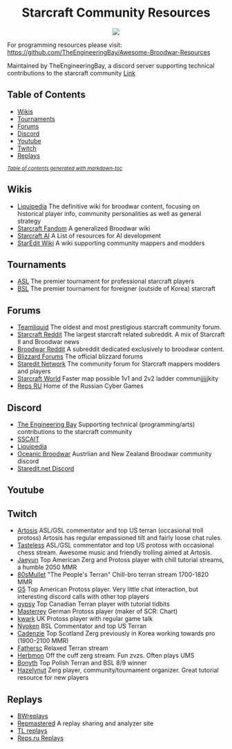 <div align="center">
  <h1>
    Starcraft Community Resources
  </h1>

![](https://badgen.net/github/last-commit/TheEngineeringBay/Starcraft-Community-Resources)
</div>

For programming resources please visit: 
https://github.com/TheEngineeringBay/Awesome-Broodwar-Resources

Maintained by TheEngineeringBay, a discord server supporting technical contributions to the starcraft community [Link](https://discord.com/invite/cV5tzs5)

## Table of Contents
- [Wikis](#Wiki)
- [Tournaments](#Tournaments)
- [Forums](#forums)
- [Discord](#discord)
- [Youtube](#youtube)
- [Twitch](#twitch)
- [Replays](#replays)


<small><i><a href='http://ecotrust-canada.github.io/markdown-toc/'>Table of contents generated with markdown-toc</a></i></small>

## Wikis
- [Liquipedia](https://liquipedia.net/starcraft/Main_Page) The definitive wiki for broodwar content, focusing on historical player info, community personalities as well as general strategy
- [Starcraft Fandom](https://starcraft.fandom.com/wiki/StarCraft:_Remastered) A generalized Broodwar wiki
- [Starcraft AI](http://www.starcraftai.com/wiki/Main_Page) A List of resources for AI development
- [StarEdit Wiki](http://www.staredit.net/wiki/index.php/Main_Page) A wiki supporting community mappers and modders

## Tournaments
- [ASL](https://www.youtube.com/watch?v=ta-zZKfeZUA&list=PLo2fPnM8EiQxasMyU-dcUGlrNzqeX_jAL) The premier tournament for professional starcraft players
- [BSL](https://bombasticstarleague.com/) The premier tournament for foreigner (outside of Korea) starcraft


## Forums
- [Teamliquid](https://tl.net/) The oldest and most prestigious starcraft community forum. 
- [Starcraft Reddit](https://www.reddit.com/r/starcraft/) The largest starcraft related subreddit. A mix of Starcraft II and Broodwar news 
- [Broodwar Reddit](https://www.reddit.com/r/broodwar/)  A subreddit dedicated exclusively to broodwar content.
- [Blizzard Forums](https://us.forums.blizzard.com/en/starcraft/) The official blizzard forums
- [Staredit Network](http://www.staredit.net/) The community forum for Starcraft mappers modders and players
- [Starcraft World](https://starcraftworld.com/) Faster map possible 1v1 and 2v2 ladder communjjjjjkity
- [Reps RU](https://defiler.ru/) Home of the Russian Cyber Games

## Discord
- [The Engineering Bay](https://discord.com/invite/cV5tzs5) Supporting technical (programming/arts) contributions to the starcraft community
- [SSCAIT](https://discord.com/channels/226400736013975552/746721989791711312/746722414871969832)
- [Liquipedia](https://discord.com/invite/liquipedia) 
- [Oceanic Broodwar](https://discord.gg/QgH72rb) Austrlian and New Zealand Broodwar community discord
- [Staredit.net Discord](https://discord.gg/rKs3NDc)


## Youtube

## Twitch
- [Artosis](https://www.twitch.tv/artosis) ASL/GSL commentator and top US terran (occasional troll protoss) Artosis has regular empassioned tilt and fairly loose chat rules.
- [Tasteless](https://www.twitch.tv/tastelesstv) ASL/GSL commentator and top US protoss with occasional chess stream. Awesome music and friendly trolling aimed at Artosis. 
- [Jaeyun](https://www.twitch.tv/jaeyun) Top American Zerg and Protoss player with chill tutorial streams, a humble 2050 MMR
- [80sMullet](https://www.twitch.tv/80smullet) "The People's Terran" Chill-bro terran stream 1700-1820 MMR
- [G5](https://www.twitch.tv/g5media) Top American Protoss player. Very little chat interaction, but interesting discord calls with other top players
- [gypsy](https://www.twitch.tv/gypsy93) Top Canadian Terran player with tutorial tidbits
- [Masterrey](https://www.twitch.tv/masterrey) German Protoss player (maker of SCR: Chart)
- [kwark](https://www.twitch.tv/kwark_uk) UK Protoss player with regular game talk
- [Nyoken](https://www.twitch.tv/nyoken) BSL Commentator and top US Terran 
- [Cadenzie](https://www.twitch.tv/cadenzie) Top Scotland Zerg previously in Korea working towards pro  (1900-2100 MMR)
- [Fathersc](https://www.twitch.tv/father_sc) Relaxed Terran stream
- [Herbmon](https://www.twitch.tv/herbmon) Off the cuff zerg stream. Fun zvzs. Often plays UMS
- [Bonyth](https://www.twitch.tv/bonyth) Top Polish Terran and BSL 8/9 winner 
- [Hazelynut](https://www.twitch.tv/hazelynut) Zerg player, community/tournament organizer. Great tutorial resource for new players



## Replays
- [BWreplays](http://bwreplays.com/) 
- [Repmastered](https://repmastered.app/) A replay sharing and analyzer site
- [TL replays](https://tl.net/replay/)
- [Reps.ru Replays](https://reps.ru/replay?type=user)
